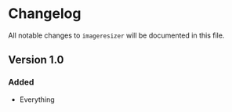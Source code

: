 # Changelog

All notable changes to `imageresizer` will be documented in this file.

## Version 1.0

### Added
- Everything

